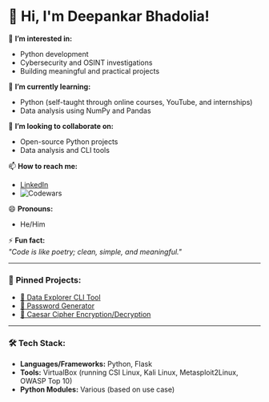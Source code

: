 # 👋 Hi, I'm Deepankar Bhadolia!  

👀 **I’m interested in:**  
- Python development  
- Cybersecurity and OSINT investigations  
- Building meaningful and practical projects  

🌱 **I’m currently learning:**  
- Python (self-taught through online courses, YouTube, and internships)  
- Data analysis using NumPy and Pandas  

💞️ **I’m looking to collaborate on:**  
- Open-source Python projects  
- Data analysis and CLI tools  

📫 **How to reach me:**  
- [LinkedIn](https://www.linkedin.com/in/deepankarbh-wapt/)  
- ![Codewars](https://www.codewars.com/users/Deepankar_77_/badges/small)  

😄 **Pronouns:**  
- He/Him  

⚡ **Fun fact:**  
*"Code is like poetry; clean, simple, and meaningful."*  

---

### 🚀 **Pinned Projects:**  
- [🔎 Data Explorer CLI Tool](https://github.com/Deepankar977/Data-Explorer)  
- [🔐 Password Generator](https://github.com/Deepankar977/Password-Generator)  
- [🔏 Caesar Cipher Encryption/Decryption](https://github.com/Deepankar977/Caesar-Cipher)  

---

### 🛠️ **Tech Stack:**  
- **Languages/Frameworks:** Python, Flask  
- **Tools:** VirtualBox (running CSI Linux, Kali Linux, Metasploit2Linux, OWASP Top 10)  
- **Python Modules:** Various (based on use case)  

<!---  
DeepankarBhadolia/DeepankarBhadolia is a ✨ special ✨ repository because its `README.md` (this file) appears on your GitHub profile.  
You can click the Preview link to take a look at your changes.  
--->  
